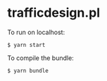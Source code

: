 # trafficdesign.pl

To run on localhost:

```
$ yarn start
```

To compile the bundle:

```
$ yarn bundle
```
